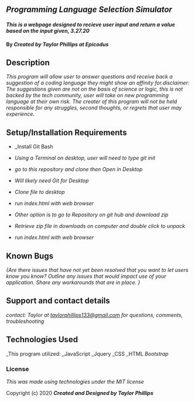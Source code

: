 ## _Programming Language Selection Simulator_ 


#### _This is a webpage designed to recieve user input and return a value based on the input given, 3.27.20_

#### By _**Created by Taylor Phillips at Epicodus**_

## Description

_This program will allow user to answer questions and receive back a suggestion of a coding language they might show an affinity for.disclaimer: The suggestions given are not on the basis of science or logic, this is not backed by the tech community, user will take on new programming language at their own risk.  The creater of this program will not be held responsible for any struggles, second thoughts, or regrets that user may experience._

## Setup/Installation Requirements

* _Install Git Bash
* _Using a Terminal on desktop, user will need to type git init_
* _go to this repository and clone then Open in Desktop_
* _Will likely need Git for Desktop_
* _Clone file to desktop_
* _run index.html with web browser_

* _Other option is to go to Repository on git hub and download zip_
* _Retrieve zip file in downloads on computer and double click to unpack_
* _run index.html with web browser_


## Known Bugs

_{Are there issues that have not yet been resolved that you want to let users know you know?  Outline any issues that would impact use of your application.  Share any workarounds that are in place. }_

## Support and contact details

_contact: Taylor at taylorphillips133@gmail.com for questions, comments, troubleshooting_

## Technologies Used

_This program utilized:
_JavaScript
_Jquery
_CSS
_HTML
_Bootstrap_

### License

*This was made using technologies under the MIT license*

Copyright (c) 2020 **_Created and Designed by Taylor Phillips_**